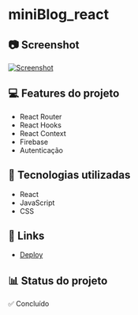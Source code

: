 # miniBlog_react

## 📷 Screenshot
[![Screenshot](https://github.com/ivanfreddi/miniBlog_react/blob/main/Screemshot.jpg?raw=true "Screenshot")](https://github.com/ivanfreddi/miniBlog_react/blob/main/Screemshot.jpg?raw=true "Screenshot")

## 💻 Features do projeto
- React Router
- React Hooks
- React Context
- Firebase
- Autenticação

## 🚀 Tecnologias utilizadas
- React
- JavaScript
- CSS

## 📌 Links 
 - [Deploy](https://mini-blog-react1-ivanfreddi.vercel.app/)

## 📊 Status do projeto
✅ Concluído
